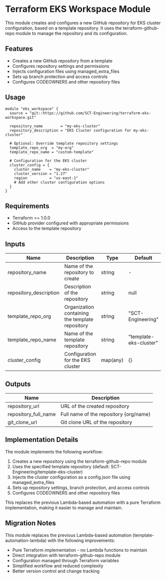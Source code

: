 # Terraform EKS Workspace Module

This module creates and configures a new GitHub repository for EKS cluster configuration, based on a template repository. It uses the terraform-github-repo module to manage the repository and its configuration.

## Features

- Creates a new GitHub repository from a template
- Configures repository settings and permissions
- Injects configuration files using managed_extra_files
- Sets up branch protection and access controls
- Configures CODEOWNERS and other repository files

## Usage

```hcl
module "eks_workspace" {
  source = "git::https://github.com/SCT-Engineering/terraform-eks-workspace.git"

  repository_name        = "my-eks-cluster"
  repository_description = "EKS Cluster configuration for my-eks-cluster"
  
  # Optional: Override template repository settings
  template_repo_org  = "my-org"
  template_repo_name = "custom-template"

  # Configuration for the EKS cluster
  cluster_config = {
    cluster_name    = "my-eks-cluster"
    cluster_version = "1.27"
    region          = "us-east-1"
    # Add other cluster configuration options
  }
}
```

## Requirements

- Terraform >= 1.0.0
- GitHub provider configured with appropriate permissions
- Access to the template repository

## Inputs

| Name | Description | Type | Default | Required |
|------|-------------|------|---------|:--------:|
| repository_name | Name of the repository to create | string | - | yes |
| repository_description | Description of the repository | string | null | no |
| template_repo_org | Organization containing the template repository | string | "SCT-Engineering" | no |
| template_repo_name | Name of the template repository | string | "template-eks-cluster" | no |
| cluster_config | Configuration for the EKS cluster | map(any) | {} | yes |

## Outputs

| Name | Description |
|------|-------------|
| repository_url | URL of the created repository |
| repository_full_name | Full name of the repository (org/name) |
| git_clone_url | Git clone URL of the repository |

## Implementation Details

The module implements the following workflow:

1. Creates a new repository using the terraform-github-repo module
2. Uses the specified template repository (default: SCT-Engineering/template-eks-cluster)
3. Injects the cluster configuration as a config.json file using managed_extra_files
4. Sets up repository settings, branch protection, and access controls
5. Configures CODEOWNERS and other repository files

This replaces the previous Lambda-based automation with a pure Terraform implementation, making it easier to manage and maintain.

## Migration Notes

This module replaces the previous Lambda-based automation (template-automation-lambda) with the following improvements:

- Pure Terraform implementation - no Lambda functions to maintain
- Direct integration with terraform-github-repo module
- Configuration managed through Terraform variables
- Simplified workflow and reduced complexity
- Better version control and change tracking